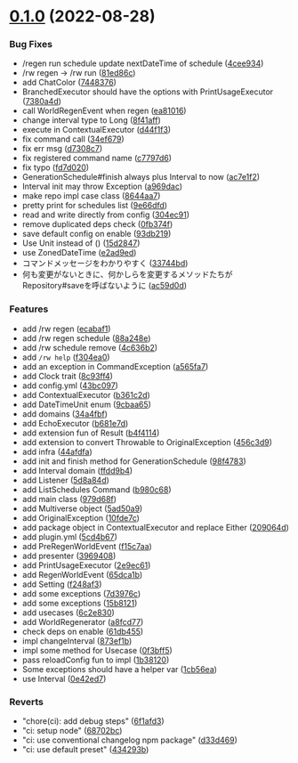 # [0.1.0](https://github.com/GiganticMinecraft/RegenerateWorld/compare/v0.0.1...v0.1.0) (2022-08-28)


### Bug Fixes

* /regen run schedule update nextDateTime of schedule ([4cee934](https://github.com/GiganticMinecraft/RegenerateWorld/commit/4cee934f4fd9887e2d72b95f0d250d620d56d737))
* /rw regen -> /rw run ([81ed86c](https://github.com/GiganticMinecraft/RegenerateWorld/commit/81ed86c0e410195e1c9f07e1ae846d3b4300c740))
* add ChatColor ([7448376](https://github.com/GiganticMinecraft/RegenerateWorld/commit/7448376b55a09cd6011400e4769224840d2915cd))
* BranchedExecutor should have the options with PrintUsageExecutor ([7380a4d](https://github.com/GiganticMinecraft/RegenerateWorld/commit/7380a4da06821cc1f6937f1c4343e73108382a3c))
* call WorldRegenEvent when regen ([ea81016](https://github.com/GiganticMinecraft/RegenerateWorld/commit/ea81016348fc74e6c994fc186053eadca2dbfe09))
* change interval type to Long ([8f41aff](https://github.com/GiganticMinecraft/RegenerateWorld/commit/8f41aff5bafa0b8aecc2d88257367bef1caf1625))
* execute in ContextualExecutor ([d44f1f3](https://github.com/GiganticMinecraft/RegenerateWorld/commit/d44f1f3d9c88b8cd0c3a953106c9e2b16d4589db))
* fix command call ([34ef679](https://github.com/GiganticMinecraft/RegenerateWorld/commit/34ef679ec5982e33861fff95452c9df4e97c2868))
* fix err msg ([d7308c7](https://github.com/GiganticMinecraft/RegenerateWorld/commit/d7308c7d8fea9a4a6a9cd6df9dd7b132fdb0dd1e))
* fix registered command name ([c7797d6](https://github.com/GiganticMinecraft/RegenerateWorld/commit/c7797d6f1c0502953ab884cdc0a9bd8b260e263a))
* fix typo ([fd7d020](https://github.com/GiganticMinecraft/RegenerateWorld/commit/fd7d02081aa9416eaf1b6d4c6ee203eb33eef247))
* GenerationSchedule#finish always plus Interval to now ([ac7e1f2](https://github.com/GiganticMinecraft/RegenerateWorld/commit/ac7e1f2cf5d82d99a3325a63815bd36b8fee844e))
* Interval init may throw Exception ([a969dac](https://github.com/GiganticMinecraft/RegenerateWorld/commit/a969dac9b20d9cd5f502ff95fa6816705a4c2801))
* make repo impl case class ([8644aa7](https://github.com/GiganticMinecraft/RegenerateWorld/commit/8644aa77761e1c4cf31709b13d384c4a64728e4e))
* pretty print for schedules list ([9e66dfd](https://github.com/GiganticMinecraft/RegenerateWorld/commit/9e66dfd42a5babb996e3f7d86261a89a7c0bbe23))
* read and write directly from config ([304ec91](https://github.com/GiganticMinecraft/RegenerateWorld/commit/304ec9132ab4736b1d5247a53364a71813ab16fa))
* remove duplicated deps check ([0fb374f](https://github.com/GiganticMinecraft/RegenerateWorld/commit/0fb374f32ff6164e52eb56db56ca53fd0327ced2))
* save default config on enable ([93db219](https://github.com/GiganticMinecraft/RegenerateWorld/commit/93db219e3d9e50eea166bafd1a4f90b73401355a))
* Use Unit instead of () ([15d2847](https://github.com/GiganticMinecraft/RegenerateWorld/commit/15d2847507fb840a99b12ea10104194799c61114))
* use ZonedDateTime ([e2ad9ed](https://github.com/GiganticMinecraft/RegenerateWorld/commit/e2ad9edcb397f28a5f3e16ecf5d610997014c003))
* コマンドメッセージをわかりやすく ([33744bd](https://github.com/GiganticMinecraft/RegenerateWorld/commit/33744bd41b541995351b963e78025c2d04af48bd))
* 何も変更がないときに、何かしらを変更するメソッドたちがRepository#saveを呼ばないように ([ac59d0d](https://github.com/GiganticMinecraft/RegenerateWorld/commit/ac59d0d9e547999cabc0c6336f19a446d2398964))


### Features

* add /rw regen ([ecabaf1](https://github.com/GiganticMinecraft/RegenerateWorld/commit/ecabaf15a962de47ce111397ad206f200387a459))
* add /rw regen schedule ([88a248e](https://github.com/GiganticMinecraft/RegenerateWorld/commit/88a248e9c3c9e1e69a602b0f872961ce20193b43))
* add /rw schedule remove ([4c636b2](https://github.com/GiganticMinecraft/RegenerateWorld/commit/4c636b297e0abeb10f6132573375d8737f80ad44))
* add `/rw help` ([f304ea0](https://github.com/GiganticMinecraft/RegenerateWorld/commit/f304ea02944846087ea733e60b6f2ace7e5601c5))
* add an exception in CommandException ([a565fa7](https://github.com/GiganticMinecraft/RegenerateWorld/commit/a565fa729415c43462b2314dd277f6ac57e92c9c))
* add Clock trait ([8c93ff4](https://github.com/GiganticMinecraft/RegenerateWorld/commit/8c93ff403ec51af6414c62181df6cb3f35f5da25))
* add config.yml ([43bc097](https://github.com/GiganticMinecraft/RegenerateWorld/commit/43bc097d4be6a68293179c3efbb0ef825fca5354))
* add ContextualExecutor ([b361c2d](https://github.com/GiganticMinecraft/RegenerateWorld/commit/b361c2d1ad81f50e553c0015083b7a9f37787c68))
* add DateTimeUnit enum ([9cbaa65](https://github.com/GiganticMinecraft/RegenerateWorld/commit/9cbaa654b18ab2d1a211be8fc49689a619b41530))
* add domains ([34a4fbf](https://github.com/GiganticMinecraft/RegenerateWorld/commit/34a4fbfc8d20aa599317579183843d0bc445e1ef))
* add EchoExecutor ([b681e7d](https://github.com/GiganticMinecraft/RegenerateWorld/commit/b681e7d62665501068d4ca26efd5cd6610792bb2))
* add extension fun of Result ([b4f4114](https://github.com/GiganticMinecraft/RegenerateWorld/commit/b4f41140ede5e2e404d1de7970e607cf0cab9360))
* add extension to convert Throwable to OriginalException ([456c3d9](https://github.com/GiganticMinecraft/RegenerateWorld/commit/456c3d9a5015880419f1b6a35698e55452e02415))
* add infra ([44afdfa](https://github.com/GiganticMinecraft/RegenerateWorld/commit/44afdfac6e17c4cc11f8b1a6e5b4d328466edaa7))
* add init and finish method for GenerationSchedule ([98f4783](https://github.com/GiganticMinecraft/RegenerateWorld/commit/98f4783d70ecfda3f84dda1557d2fff18a9649d4))
* add Interval domain ([ffdd9b4](https://github.com/GiganticMinecraft/RegenerateWorld/commit/ffdd9b4d523d82c8c57f9d95e6a66d40207ce408))
* add Listener ([5d8a84d](https://github.com/GiganticMinecraft/RegenerateWorld/commit/5d8a84df30d6cc2d37112500fbe2296422413040))
* add ListSchedules Command ([b980c68](https://github.com/GiganticMinecraft/RegenerateWorld/commit/b980c685d330954640f040faa0e278e32eea200b))
* add main class ([979d68f](https://github.com/GiganticMinecraft/RegenerateWorld/commit/979d68f7a0fff21eee2a6d9c8f2003beb4701cf4))
* add Multiverse object ([5ad50a9](https://github.com/GiganticMinecraft/RegenerateWorld/commit/5ad50a9a298db4ed3bb3a90e36364b4bdc650e55))
* add OriginalException ([10fde7c](https://github.com/GiganticMinecraft/RegenerateWorld/commit/10fde7ceb2696daea7cf2c492ae3e07f5b576097))
* add package object in ContextualExecutor and replace Either ([209064d](https://github.com/GiganticMinecraft/RegenerateWorld/commit/209064dcceda0f2f1bcae45a073659507bb4d453))
* add plugin.yml ([5cd4b67](https://github.com/GiganticMinecraft/RegenerateWorld/commit/5cd4b679eaa76f4e9913eb06f8ad4b289d80acff))
* add PreRegenWorldEvent ([f15c7aa](https://github.com/GiganticMinecraft/RegenerateWorld/commit/f15c7aa44fa25224f2d31f7499a32a6813c5294a))
* add presenter ([3969408](https://github.com/GiganticMinecraft/RegenerateWorld/commit/3969408edf5439fbcc4f97d705c1ca7a6d11e69a))
* add PrintUsageExecutor ([2e9ec61](https://github.com/GiganticMinecraft/RegenerateWorld/commit/2e9ec6104f2339a393b53fa71052f1dcf51381bd))
* add RegenWorldEvent ([65dca1b](https://github.com/GiganticMinecraft/RegenerateWorld/commit/65dca1b4953d11f2f0361fea483885400b01db52))
* add Setting ([f248af3](https://github.com/GiganticMinecraft/RegenerateWorld/commit/f248af3b2f9605d92f83e06c4c4712b889620433))
* add some exceptions ([7d3976c](https://github.com/GiganticMinecraft/RegenerateWorld/commit/7d3976cc6cb7cc8b6d9c7e249b2e71a5ea34b8e3))
* add some exceptions ([15b8121](https://github.com/GiganticMinecraft/RegenerateWorld/commit/15b81217c72e8cd35b8c45f1d9d4bf00563a9eeb))
* add usecases ([6c2e830](https://github.com/GiganticMinecraft/RegenerateWorld/commit/6c2e830040c1818c5432536495a83c484297a982))
* add WorldRegenerator ([a8fcd77](https://github.com/GiganticMinecraft/RegenerateWorld/commit/a8fcd77ff78a075fcf11c748853fb51ff2d73508))
* check deps on enable ([61db455](https://github.com/GiganticMinecraft/RegenerateWorld/commit/61db455ddb7d726e343500d2e4620412f71bccc1))
* impl changeInterval ([873ef1b](https://github.com/GiganticMinecraft/RegenerateWorld/commit/873ef1b2f258eb79530176c59ee27df0115413e3))
* impl some method for Usecase ([0f3bff5](https://github.com/GiganticMinecraft/RegenerateWorld/commit/0f3bff573e3170eca78c6cb26dccd2781addb456))
* pass reloadConfig fun to impl ([1b38120](https://github.com/GiganticMinecraft/RegenerateWorld/commit/1b38120f472ff09debf254077eafbfa0f2215ee9))
* Some exceptions should have a helper var ([1cb56ea](https://github.com/GiganticMinecraft/RegenerateWorld/commit/1cb56eaabae395574eb42a309e5783ab065dccdd))
* use Interval ([0e42ed7](https://github.com/GiganticMinecraft/RegenerateWorld/commit/0e42ed77371c225954ac5c6c0ecc304e669896d7))


### Reverts

* "chore(ci): add debug steps" ([6f1afd3](https://github.com/GiganticMinecraft/RegenerateWorld/commit/6f1afd3bcf4fb34ce421af54e21d2e5408235a06))
* "ci: setup node" ([68702bc](https://github.com/GiganticMinecraft/RegenerateWorld/commit/68702bc2a96353b78ac0a7a88115ff60a8146a47))
* "ci: use conventional changelog npm package" ([d33d469](https://github.com/GiganticMinecraft/RegenerateWorld/commit/d33d46968ca5d745309e958e7cc7078e449bc1ff))
* "ci: use default preset" ([434293b](https://github.com/GiganticMinecraft/RegenerateWorld/commit/434293b66d46da678956550c234640afad6b9207))



